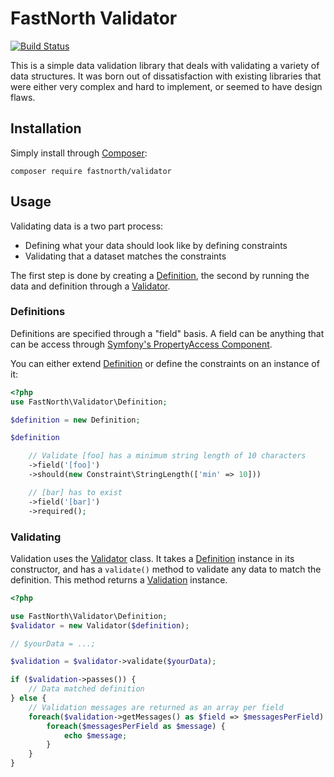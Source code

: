 # FastNorth Validator

[![Build Status](https://travis-ci.org/fastnorth/validator.svg)](https://travis-ci.org/fastnorth/validator)

This is a simple data validation library that deals with validating a variety of data structures. It was born out of dissatisfaction with existing libraries that were either very complex and hard to implement, or seemed to have design flaws.

## Installation

Simply install through [Composer](http://getcomposer.org/):

`composer require fastnorth/validator`

## Usage

Validating data is a two part process:

 * Defining what your data should look like by defining constraints
 * Validating that a dataset matches the constraints

The first step is done by creating a [Definition](https://github.com/fastnorth/validator/blob/master/src/FastNorth/Validator/Definition.php), the second by running the data and definition through a [Validator](https://github.com/fastnorth/validator/blob/master/src/FastNorth/Validator/Validator.php).

### Definitions

Definitions are specified through a "field" basis. A field can be anything that can be access through [Symfony's PropertyAccess Component](http://symfony.com/doc/current/components/property_access/introduction.html).

You can either extend [Definition](https://github.com/fastnorth/validator/blob/master/src/FastNorth/Validator/Definition.php) or define the constraints on an instance of it:

```php
<?php
use FastNorth\Validator\Definition;

$definition = new Definition;

$definition

    // Validate [foo] has a minimum string length of 10 characters
    ->field('[foo]')
    ->should(new Constraint\StringLength(['min' => 10]))

    // [bar] has to exist
    ->field('[bar]')
    ->required();
```

### Validating

Validation uses the [Validator](https://github.com/fastnorth/validator/blob/master/src/FastNorth/Validator/Validator.php) class. It takes a [Definition](https://github.com/fastnorth/validator/blob/master/src/FastNorth/Validator/Definition.php) instance in its constructor, and has a `validate()` method to validate any data to match the definition. This method returns a [Validation](https://github.com/fastnorth/validator/blob/master/src/FastNorth/Validator/Validation.php) instance.

```php
<?php

use FastNorth\Validator\Definition;
$validator = new Validator($definition);

// $yourData = ...;

$validation = $validator->validate($yourData);

if ($validation->passes()) {
    // Data matched definition
} else {
    // Validation messages are returned as an array per field
    foreach($validation->getMessages() as $field => $messagesPerField) {
        foreach($messagesPerField as $message) {
            echo $message;
        }
    }
}

```
